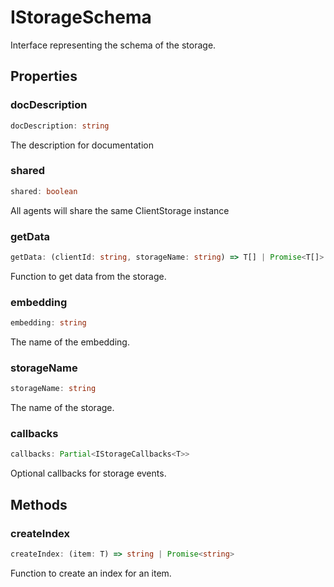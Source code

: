 # IStorageSchema

Interface representing the schema of the storage.

## Properties

### docDescription

```ts
docDescription: string
```

The description for documentation

### shared

```ts
shared: boolean
```

All agents will share the same ClientStorage instance

### getData

```ts
getData: (clientId: string, storageName: string) => T[] | Promise<T[]>
```

Function to get data from the storage.

### embedding

```ts
embedding: string
```

The name of the embedding.

### storageName

```ts
storageName: string
```

The name of the storage.

### callbacks

```ts
callbacks: Partial<IStorageCallbacks<T>>
```

Optional callbacks for storage events.

## Methods

### createIndex

```ts
createIndex: (item: T) => string | Promise<string>
```

Function to create an index for an item.
